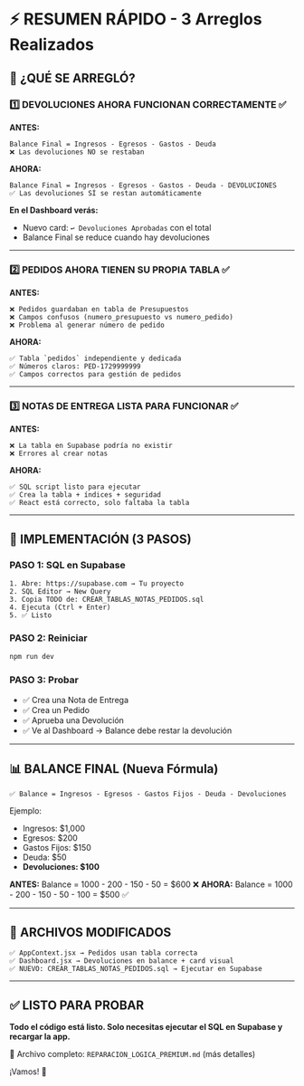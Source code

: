 # ⚡ RESUMEN RÁPIDO - 3 Arreglos Realizados

## 🎯 ¿QUÉ SE ARREGLÓ?

### 1️⃣ DEVOLUCIONES AHORA FUNCIONAN CORRECTAMENTE ✅

**ANTES:**
```
Balance Final = Ingresos - Egresos - Gastos - Deuda
❌ Las devoluciones NO se restaban
```

**AHORA:**
```
Balance Final = Ingresos - Egresos - Gastos - Deuda - DEVOLUCIONES
✅ Las devoluciones SÍ se restan automáticamente
```

**En el Dashboard verás:**
- Nuevo card: `↩️ Devoluciones Aprobadas` con el total
- Balance Final se reduce cuando hay devoluciones

---

### 2️⃣ PEDIDOS AHORA TIENEN SU PROPIA TABLA ✅

**ANTES:**
```
❌ Pedidos guardaban en tabla de Presupuestos
❌ Campos confusos (numero_presupuesto vs numero_pedido)
❌ Problema al generar número de pedido
```

**AHORA:**
```
✅ Tabla `pedidos` independiente y dedicada
✅ Números claros: PED-1729999999
✅ Campos correctos para gestión de pedidos
```

---

### 3️⃣ NOTAS DE ENTREGA LISTA PARA FUNCIONAR ✅

**ANTES:**
```
❌ La tabla en Supabase podría no existir
❌ Errores al crear notas
```

**AHORA:**
```
✅ SQL script listo para ejecutar
✅ Crea la tabla + índices + seguridad
✅ React está correcto, solo faltaba la tabla
```

---

## 🚀 IMPLEMENTACIÓN (3 PASOS)

### PASO 1: SQL en Supabase
```
1. Abre: https://supabase.com → Tu proyecto
2. SQL Editor → New Query
3. Copia TODO de: CREAR_TABLAS_NOTAS_PEDIDOS.sql
4. Ejecuta (Ctrl + Enter)
5. ✅ Listo
```

### PASO 2: Reiniciar
```powershell
npm run dev
```

### PASO 3: Probar
- ✅ Crea una Nota de Entrega
- ✅ Crea un Pedido
- ✅ Aprueba una Devolución
- ✅ Ve al Dashboard → Balance debe restar la devolución

---

## 📊 BALANCE FINAL (Nueva Fórmula)

```
✅ Balance = Ingresos - Egresos - Gastos Fijos - Deuda - Devoluciones
```

Ejemplo:
- Ingresos: $1,000
- Egresos: $200
- Gastos Fijos: $150
- Deuda: $50
- **Devoluciones: $100**

**ANTES:** Balance = 1000 - 200 - 150 - 50 = $600 ❌
**AHORA:** Balance = 1000 - 200 - 150 - 50 - 100 = $500 ✅

---

## 📁 ARCHIVOS MODIFICADOS

```
✅ AppContext.jsx → Pedidos usan tabla correcta
✅ Dashboard.jsx → Devoluciones en balance + card visual
✅ NUEVO: CREAR_TABLAS_NOTAS_PEDIDOS.sql → Ejecutar en Supabase
```

---

## ✅ LISTO PARA PROBAR

**Todo el código está listo. Solo necesitas ejecutar el SQL en Supabase y recargar la app.**

📄 Archivo completo: `REPARACION_LOGICA_PREMIUM.md` (más detalles)

¡Vamos! 🚀
